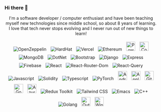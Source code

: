 ### Hi there 👋

<div align="center">
  <p align = "center"> I'm a software developer / computer enthusiast and have been teaching myself new technologies since middle school, so about 8 years of learning. I love that tech never stops evolving and I never run out of new things to learn!  </p>
  <p align = "center"> 
    <img style="margin: 5px" src="https://img.shields.io/badge/OpenZeppelin-4E5EE4?logo=OpenZeppelin&logoColor=fff&style=for-the-badge" alt="OpenZeppelin" />
    <img style="margin: 5px" src="https://tinyurl.com/yjs68jbs" alt="HardHat" />
    <img style="margin: 5px" src="https://img.shields.io/badge/Vercel-000000?style=for-the-badge&logo=vercel&logoColor=white" alt="Vercel" />
    <img style="margin: 5px" src="https://img.shields.io/badge/Ethereum-3C3C3D?style=for-the-badge&logo=Ethereum&logoColor=white" alt="Ethereum" />
     <img style="margin: 5px" src="https://img.shields.io/badge/-PowerShell-5391FE?style=flat-square&logo=PowerShell&logoColor=white" alt="PowerShell" height="30" />  
    <img style="margin: 5px" src="https://img.shields.io/badge/-Windows_Terminal-4D4D4D?style=flat-square&logo=Windows-Terminal&logoColor=white" alt="CommandPrompt" height="30" />  
    <img style="margin: 5px" src="https://img.shields.io/badge/MongoDB-4EA94B?style=for-the-badge&logo=mongodb&logoColor=white" alt="MongoDB" />
    <img style="margin: 5px" src="https://img.shields.io/badge/.NET-512BD4?style=for-the-badge&logo=dotnet&logoColor=white" alt="DotNet" />
    <img style="margin: 5px" src="https://img.shields.io/badge/Bootstrap-563D7C?style=for-the-badge&logo=bootstrap&logoColor=white" alt="Bootstrap" />
    <img style="margin: 5px" src="https://img.shields.io/badge/Django-092E20?style=for-the-badge&logo=django&logoColor=green" alt="Django" />
    <img style="margin: 5px" src="https://img.shields.io/badge/Express%20js-000000?style=for-the-badge&logo=express&logoColor=white" alt="Express" />
    <img style="margin: 5px" src="https://img.shields.io/badge/firebase-ffca28?style=for-the-badge&logo=firebase&logoColor=black" alt="Firebase" />
    <img style="margin: 5px" src="https://img.shields.io/badge/React-20232A?style=for-the-badge&logo=react&logoColor=61DAFB" alt="React" />
    <img style="margin: 5px" src="https://img.shields.io/badge/React_Router-CA4245?style=for-the-badge&logo=react-router&logoColor=white" alt="React-Router-Dom" />
    <img style="margin: 5px" src="https://img.shields.io/badge/React_Query-FF4154?style=for-the-badge&logo=React_Query&logoColor=white" alt="React-Query" >
    <img style="margin: 5px" src="https://img.shields.io/badge/JavaScript-323330?style=for-the-badge&logo=javascript&logoColor=F7DF1E" alt="Javascript" />
    <img style="margin: 5px" src="https://img.shields.io/badge/Solidity-e6e6e6?style=for-the-badge&logo=solidity&logoColor=black" alt="Solidity" />
    <img style="margin: 5px" src="https://img.shields.io/badge/TypeScript-007ACC?style=for-the-badge&logo=typescript&logoColor=white" alt="Typescript" />
    <img style="margin: 5px" src="https://img.shields.io/badge/PyTorch-EE4C2C?style=for-the-badge&logo=pytorch&logoColor=white" alt="PyTorch" />
    <img style="margin: 5px" src="https://img.shields.io/badge/-Android-3DDC84?style=flat-square&logo=Android&logoColor=black" alt="Android" height="30" />  
    <img style="margin: 5px" src="https://img.shields.io/badge/-Apple-999999?style=flat-square&logo=Apple&logoColor=white" alt="Apple" height="30" />  
    <img style="margin: 5px" src="https://img.shields.io/badge/-GitHub-181717?style=flat-square&logo=GitHub&logoColor=white" alt="Github" height="30" />  
    <img style="margin: 5px" src="https://img.shields.io/badge/-Google-4285F4?style=flat-square&logo=Google&logoColor=white" alt="Google" height="30" />  
    <img style="margin: 5px" src="https://img.shields.io/badge/-Microsoft_Azure-0089D6?style=flat-square&logo=Microsoft-Azure&logoColor=white" alt="Azure" height="30" />  
     <img style="margin: 5px" src="https://img.shields.io/badge/Redux-593D88?style=for-the-badge&logo=redux&logoColor=white" alt="Redux Toolkit" />
    <img style="margin: 5px" src="https://img.shields.io/badge/Tailwind_CSS-38B2AC?style=for-the-badge&logo=tailwind-css&logoColor=white" alt="Tailwind CSS" />
    <img style="margin: 5px" src="https://img.shields.io/badge/Emacs-%237F5AB6.svg?&style=for-the-badge&logo=gnu-emacs&logoColor=white" alt="Emacs" />
    <img style="margin: 5px" src="https://img.shields.io/badge/C%2B%2B-00599C?style=for-the-badge&logo=c%2B%2B&logoColor=white" alt="C++" />
    <img style="margin: 5px" src="https://img.shields.io/badge/Go-00ADD8?style=for-the-badge&logo=go&logoColor=white" alt="Golang" />
    <img style="margin: 5px" src="https://img.shields.io/badge/-Microsoft_Outlook-0078D4?style=flat-square&logo=Microsoft-Outlook&logoColor=white" alt="Outlook" height="30" />  
    <img style="margin: 5px" src="https://img.shields.io/badge/-Windows-0078D6?style=flat-square&logo=Windows&logoColor=white" alt="Windows" height="30" />
  </p>
</div>

<!--
**pwnengine/pwnengine** is a ✨ _special_ ✨ repository because its `README.md` (this file) appears on your GitHub profile.

Here are some ideas to get you started:

- 🔭 I’m currently working on ...
- 🌱 I’m currently learning ...
- 👯 I’m looking to collaborate on ...
- 🤔 I’m looking for help with ...
- 💬 Ask me about ...
- 📫 How to reach me: ...
- 😄 Pronouns: ...
- ⚡ Fun fact: ...
-->
